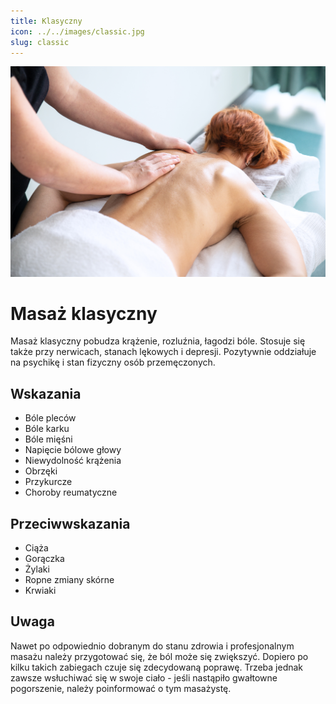 ```yaml
---
title: Klasyczny
icon: ../../images/classic.jpg
slug: classic
---
```


![Zdjęcie masażu](../../images/classic.jpg)

# Masaż klasyczny

Masaż klasyczny pobudza krążenie, rozluźnia, łagodzi bóle. Stosuje się także przy nerwicach, stanach lękowych i depresji. Pozytywnie oddziałuje na psychikę i stan fizyczny osób przemęczonych.

## Wskazania

- Bóle pleców
- Bóle karku
- Bóle mięśni
- Napięcie bólowe głowy
- Niewydolność krążenia
- Obrzęki
- Przykurcze
- Choroby reumatyczne

## Przeciwwskazania

- Ciąża
- Gorączka
- Żylaki
- Ropne zmiany skórne
- Krwiaki

## Uwaga

Nawet po odpowiednio dobranym do stanu zdrowia i profesjonalnym masażu należy przygotować się, że ból może się zwiększyć. Dopiero po kilku takich zabiegach czuje się zdecydowaną poprawę. Trzeba jednak zawsze wsłuchiwać się w swoje ciało - jeśli nastąpiło gwałtowne pogorszenie, należy poinformować o tym masażystę.
